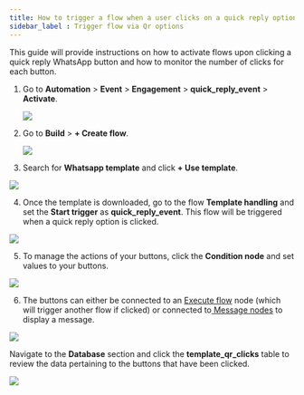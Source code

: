 ```yaml
---
title: How to trigger a flow when a user clicks on a quick reply option on Whatsapp?
sidebar_label : Trigger flow via Qr options
---
```


This guide will provide instructions on how to activate flows upon clicking a quick reply WhatsApp button and how to monitor the number of clicks for each button.

1. Go to **Automation** > **Event** > **Engagement** > **quick_reply_event** > **Activate**.

   ![](https://i.imgur.com/tB1L8qw.png)


2. Go to **Build** > **+ Create flow**.

   ![](https://i.imgur.com/jNFalW4.png)

3. Search for **Whatsapp template**  and click **+ Use template**.

![](https://i.imgur.com/z6h5KN4.png)


4. Once the template is downloaded, go to the flow **Template handling** and set the **Start trigger** as **quick_reply_event**. This flow will be triggered when a quick reply option is clicked.

![](https://i.imgur.com/FLkprMA.png)


5. To manage the actions of your buttons, click the **Condition node** and set values to your buttons.

![](https://i.imgur.com/MuobVKb.png)


6. The buttons can either be connected to an [Execute flow](https://docs.yellow.ai/docs/platform_concepts/studio/build/nodes/action-nodes#15-execute-flow) node (which will trigger another flow if clicked) or connected to[ Message nodes](https://docs.yellow.ai/docs/platform_concepts/studio/build/nodes1) to display a message.

![](https://i.imgur.com/sPpeNYV.png)


Navigate to the **Database** section and click the **template_qr_clicks** table to review the data pertaining to the buttons that have been clicked.

![](https://i.imgur.com/gOUMTys.png)
